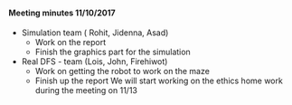 
#### Meeting minutes 11/10/2017

* Simulation team ( Rohit, Jidenna, Asad)
    * Work on the report
    * Finish the graphics part for the simulation
* Real DFS - team (Lois, John, Firehiwot)
    * Work on getting the robot to work on the maze
    * Finish up the report
We will start working on the ethics home work during the meeting on 11/13
